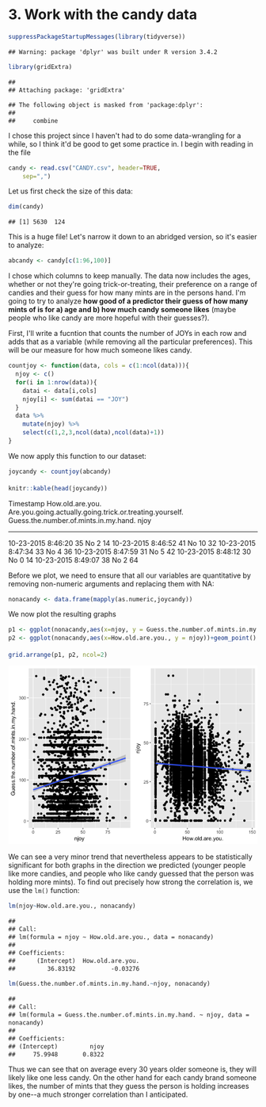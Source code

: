 # 3. Work with the candy data


```r
suppressPackageStartupMessages(library(tidyverse))
```

```
## Warning: package 'dplyr' was built under R version 3.4.2
```

```r
library(gridExtra)
```

```
## 
## Attaching package: 'gridExtra'
```

```
## The following object is masked from 'package:dplyr':
## 
##     combine
```


I chose this project since I haven't had to do some data-wrangling for a while, so I think it'd be good to get some practice in. I begin with reading in the file


```r
candy <- read.csv("CANDY.csv", header=TRUE, 
  	sep=",")
```

Let us first check the size of this data:


```r
dim(candy)
```

```
## [1] 5630  124
```

This is a huge file! Let's narrow it down to an abridged version, so it's easier to analyze:


```r
abcandy <- candy[c(1:96,100)]
```

I chose which columns to keep manually. The data now includes the ages, whether or not they're going trick-or-treating, their preference on a range of candies and their guess for how many mints are in the persons hand. I'm going to try to analyze **how good of a predictor their guess of how many mints of is for a) age and b) how much candy someone likes** (maybe people who like candy are more hopeful with their guesses?).

First, I'll write a fucntion that counts the number of JOYs in each row and adds that as a variable (while removing all the particular preferences). This will be our measure for how much someone likes candy.


```r
countjoy <- function(data, cols = c(1:ncol(data))){
  njoy <- c()
  for(i in 1:nrow(data)){
    datai <- data[i,cols]
    njoy[i] <- sum(datai == "JOY")
  }
  data %>% 
    mutate(njoy) %>% 
    select(c(1,2,3,ncol(data),ncol(data)+1))
}
```

We now apply this function to our dataset:


```r
joycandy <- countjoy(abcandy)

knitr::kable(head(joycandy))
```



Timestamp            How.old.are.you.   Are.you.going.actually.going.trick.or.treating.yourself.   Guess.the.number.of.mints.in.my.hand.    njoy
-------------------  -----------------  ---------------------------------------------------------  --------------------------------------  -----
10-23-2015 8:46:20   35                 No                                                         2                                          14
10-23-2015 8:46:52   41                 No                                                         10                                         32
10-23-2015 8:47:34   33                 No                                                         4                                          36
10-23-2015 8:47:59   31                 No                                                         5                                          42
10-23-2015 8:48:12   30                 No                                                         0                                          14
10-23-2015 8:49:07   38                 No                                                         2                                          64

Before we plot, we need to ensure that all our variables are quantitative by removing non-numeric arguments and replacing them with NA:


```r
nonacandy <- data.frame(mapply(as.numeric,joycandy))
```

We now plot the resulting graphs


```r
p1 <- ggplot(nonacandy,aes(x=njoy, y = Guess.the.number.of.mints.in.my.hand.))+geom_point() + geom_smooth(method = 'lm')
p2 <- ggplot(nonacandy,aes(x=How.old.are.you., y = njoy))+geom_point() + geom_smooth(method = 'lm')

grid.arrange(p1, p2, ncol=2)
```

![](Candy_files/figure-html/unnamed-chunk-8-1.png)<!-- -->

We can see a very minor trend that nevertheless appears to be statistically significant for both graphs in the direction we predicted (younger people like more candies, and people who like candy guessed that the person was holding more mints). To find out precisely how strong the correlation is, we use the `lm()` function:


```r
lm(njoy~How.old.are.you., nonacandy)
```

```
## 
## Call:
## lm(formula = njoy ~ How.old.are.you., data = nonacandy)
## 
## Coefficients:
##      (Intercept)  How.old.are.you.  
##         36.83192          -0.03276
```

```r
lm(Guess.the.number.of.mints.in.my.hand.~njoy, nonacandy)
```

```
## 
## Call:
## lm(formula = Guess.the.number.of.mints.in.my.hand. ~ njoy, data = nonacandy)
## 
## Coefficients:
## (Intercept)         njoy  
##     75.9948       0.8322
```

Thus we can see that on average every 30 years older someone is, they will likely like one less candy. On the other hand for each candy brand someone likes, the number of mints that they guess the person is holding increases by one--a much stronger correlation than I anticipated.
